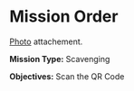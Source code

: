 # Mission Order

[Photo](riding_hard.jpg) attachement.

**Mission Type:** Scavenging

**Objectives:** Scan the QR Code
